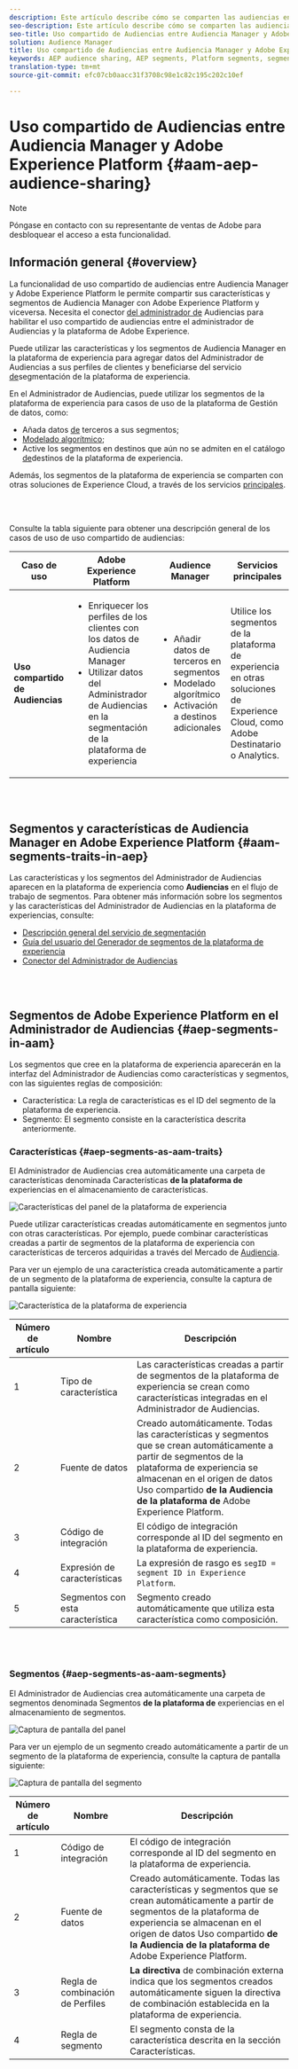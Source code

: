 ```yaml
---
description: Este artículo describe cómo se comparten las audiencias entre el Administrador de Audiencias y Adobe Experience Platform.
seo-description: Este artículo describe cómo se comparten las audiencias entre el Administrador de Audiencias y Adobe Experience Platform.
seo-title: Uso compartido de Audiencias entre Audiencia Manager y Adobe Experience Platform
solution: Audience Manager
title: Uso compartido de Audiencias entre Audiencia Manager y Adobe Experience Platform
keywords: AEP audience sharing, AEP segments, Platform segments, segment sharing, audience sharing, share segments
translation-type: tm+mt
source-git-commit: efc07cb0aacc31f3708c98e1c82c195c202c10ef

---
```



# Uso compartido de Audiencias entre Audiencia Manager y Adobe Experience Platform {#aam-aep-audience-sharing}

>[!NOTE]
>
> Póngase en contacto con su representante de ventas de Adobe para desbloquear el acceso a esta funcionalidad.

## Información general {#overview}

La funcionalidad de uso compartido de audiencias entre Audiencia Manager y Adobe Experience Platform le permite compartir sus características y segmentos de Audiencia Manager con Adobe Experience Platform y viceversa. Necesita el conector [del administrador de](https://docs.adobe.com/content/help/en/experience-platform/source-connectors/adobe-applications/audience-manager.html) Audiencias para habilitar el uso compartido de audiencias entre el administrador de Audiencias y la plataforma de Adobe Experience.

Puede utilizar las características y los segmentos de Audiencia Manager en la plataforma de experiencia para agregar datos del Administrador de Audiencias a sus perfiles de clientes y beneficiarse del servicio [de](https://www.adobe.io/apis/experienceplatform/home/profile-identity-segmentation/profile-identity-segmentation-services.html#!api-specification/markdown/narrative/technical_overview/segmentation/segmentation-overview.md)segmentación de la plataforma de experiencia.

En el Administrador de Audiencias, puede utilizar los segmentos de la plataforma de experiencia para casos de uso de la plataforma de Gestión de datos, como:
* Añada datos [de](/help/using/overview/data-types-collected.md#third-party-data) terceros a sus segmentos;
* [Modelado algorítmico](/help/using/features/algorithmic-models/understanding-models.md);
* Active los segmentos en destinos que aún no se admiten en el catálogo [de](https://docs.adobe.com/content/help/en/experience-platform/rtcdp/destinations/destinations-cat/destinations-catalog.html)destinos de la plataforma de experiencia.

Además, los segmentos de la plataforma de experiencia se comparten con otras soluciones de Experience Cloud, a través de los servicios [principales](https://docs.adobe.com/content/help/en/core-services/interface/experience-cloud.html).

<br> 

Consulte la tabla siguiente para obtener una descripción general de los casos de uso de uso compartido de audiencias:

| **Caso de uso** | **Adobe Experience Platform** | **Audience Manager** | **Servicios principales** |
---------|----------|---------|---------
| **Uso compartido de Audiencias** | <ul><li>Enriquecer los perfiles de los clientes con los datos de Audiencia Manager</li><li>Utilizar datos del Administrador de Audiencias en la segmentación de la plataforma de experiencia</li></ul> | <ul><li>Añadir datos de terceros en segmentos</li><li>Modelado algorítmico</li><li>Activación a destinos adicionales</li></ul> | Utilice los segmentos de la plataforma de experiencia en otras soluciones de Experience Cloud, como Adobe Destinatario o Analytics. |

<br> 

## Segmentos y características de Audiencia Manager en Adobe Experience Platform {#aam-segments-traits-in-aep}

Las características y los segmentos del Administrador de Audiencias aparecen en la plataforma de experiencia como **Audiencias** en el flujo de trabajo de segmentos. Para obtener más información sobre los segmentos y las características del Administrador de Audiencias en la plataforma de experiencias, consulte:

* [Descripción general del servicio de segmentación](https://docs.adobe.com/content/help/en/experience-platform/segmentation/home.html#audiences)
* [Guía del usuario del Generador de segmentos de la plataforma de experiencia](https://docs.adobe.com/content/help/en/experience-platform/segmentation/ui/overview.html#audiences)
* [Conector del Administrador de Audiencias](https://docs.adobe.com/content/help/en/experience-platform/source-connectors/adobe-applications/audience-manager.html)

<br> 

## Segmentos de Adobe Experience Platform en el Administrador de Audiencias {#aep-segments-in-aam}

Los segmentos que cree en la plataforma de experiencia aparecerán en la interfaz del Administrador de Audiencias como características y segmentos, con las siguientes reglas de composición:
* Característica: La regla de características es el ID del segmento de la plataforma de experiencia.
* Segmento: El segmento consiste en la característica descrita anteriormente.

### Características {#aep-segments-as-aam-traits}

El Administrador de Audiencias crea automáticamente una carpeta de características denominada Características **de la plataforma de** experiencias en el almacenamiento de características.

![Características del panel de la plataforma de experiencia](/help/using/integration/integration-aep/assets/aep-traits-dashboard.png)

Puede utilizar características creadas automáticamente en segmentos junto con otras características. Por ejemplo, puede combinar características creadas a partir de segmentos de la plataforma de experiencia con características de terceros adquiridas a través del Mercado de [Audiencia](/help/using/features/audience-marketplace/audience-marketplace.md).

Para ver un ejemplo de una característica creada automáticamente a partir de un segmento de la plataforma de experiencia, consulte la captura de pantalla siguiente:

![Característica de la plataforma de experiencia](/help/using/integration/integration-aep/assets/aep-trait.png)


| Número de artículo | Nombre | Descripción |
---------|----------|---------
| 1 | Tipo de característica | Las características creadas a partir de segmentos de la plataforma de experiencia se crean como características integradas en el Administrador de Audiencias. |
| 2 | Fuente de datos | Creado automáticamente. Todas las características y segmentos que se crean automáticamente a partir de segmentos de la plataforma de experiencia se almacenan en el origen de datos Uso compartido **de la Audiencia de la plataforma de** Adobe Experience Platform. |
| 3 | Código de integración | El código de integración corresponde al ID del segmento en la plataforma de experiencia. |
| 4 | Expresión de características | La expresión de rasgo es `segID = segment ID in Experience Platform`. |
| 5 | Segmentos con esta característica | Segmento creado automáticamente que utiliza esta característica como composición. |

<br> 

### Segmentos {#aep-segments-as-aam-segments}

El Administrador de Audiencias crea automáticamente una carpeta de segmentos denominada Segmentos **de la plataforma de** experiencias en el almacenamiento de segmentos.

![Captura de pantalla del panel](/help/using/integration/integration-aep/assets/aep-segments-dashboard.png)

Para ver un ejemplo de un segmento creado automáticamente a partir de un segmento de la plataforma de experiencia, consulte la captura de pantalla siguiente:

![Captura de pantalla del segmento](/help/using/integration/integration-aep/assets/aep-segment.png)

| Número de artículo | Nombre | Descripción |
---------|----------|---------
| 1 | Código de integración | El código de integración corresponde al ID del segmento en la plataforma de experiencia. |
| 2 | Fuente de datos | Creado automáticamente. Todas las características y segmentos que se crean automáticamente a partir de segmentos de la plataforma de experiencia se almacenan en el origen de datos Uso compartido **de la Audiencia de la plataforma de** Adobe Experience Platform. |
| 3 | Regla de combinación de Perfiles | **La directiva** de combinación externa indica que los segmentos creados automáticamente siguen la directiva de combinación establecida en la plataforma de experiencia. |
| 4 | Regla de segmento | El segmento consta de la característica descrita en la sección [](#aep-segments-as-aam-traits)Características. |
